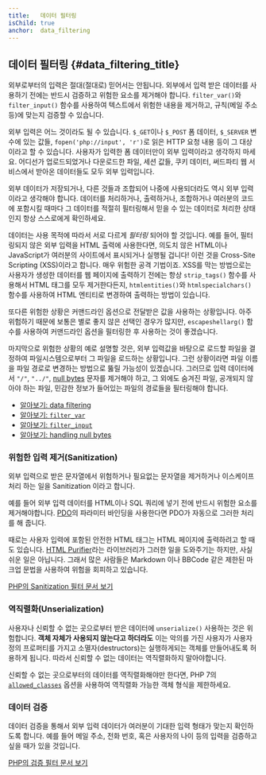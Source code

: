 ```yaml
---
title:   데이터 필터링
isChild: true
anchor:  data_filtering
---
```


## 데이터 필터링 {#data_filtering_title}

외부로부터의 입력은 절대(절대로) 믿어서는 안됩니다. 외부에서 입력 받은 데이터를 사용하기 전에는 반드시 검증하고 위험한
요소를 제거해야 합니다. `filter_var()`와 `filter_input()` 함수를 사용하여 텍스트에서 위험한 내용을 제거하고, 규칙(메일
주소 등)에 맞는지 검증할 수 있습니다.

외부 입력은 어느 것이라도 될 수 있습니다. `$_GET`이나 `$_POST` 폼 데이터, `$_SERVER` 변수에 있는 값들,
`fopen('php://input', 'r')`로 읽은 HTTP 요청 내용 등이 그 대상이라고 할 수 있습니다. 사용자가 입력한 폼 데이터만이
외부 입력이라고 생각하지 마세요. 어디선가 업로드되었거나 다운로드한 파일, 세션 값들, 쿠키 데이터, 써드파티 웹
서비스에서 받아온 데이터들도 모두 외부 입력입니다.

외부 데이터가 저장되거나, 다른 것들과 조합되어 나중에 사용되더라도 역시 외부 입력이라고 생각해야 합니다. 데이터를
처리하거나, 출력하거나, 조합하거나 여러분의 코드에 포함시킬 때마다 그 데이터를 적절히 필터링해서 믿을 수 있는 데이터로
처리한 상태인지 항상 스스로에게 확인하세요.

데이터는 사용 목적에 따라서 서로 다르게 _필터링_ 되어야 할 것입니다. 예를 들어, 필터링되지 않은 외부 입력을 HTML
출력에 사용한다면, 의도치 않은 HTML이나 JavaScript가 여러분의 사이트에서 표시되거나 실행될 겁니다! 이런 것을
Cross-Site Scripting (XSS)이라고 합니다. 매우 위험한 공격 기법이죠. XSS를 막는 방법으로는 사용자가 생성한 데이터를 웹
페이지에 출력하기 전에는 항상 `strip_tags()` 함수를 사용해서 HTML 태그를 모두 제거한다든지, `htmlentities()`와
`htmlspecialchars()` 함수를 사용하여 HTML 엔티티로 변경하여 출력하는 방법이 있습니다.

또다른 위험한 상황은 커맨드라인 옵션으로 전달받은 값을 사용하는 상황입니다. 아주 위험하기 때문에 보통은 별로 좋지 않은
선택인 경우가 많지만, `escapeshellarg()` 함수를 사용하여 커맨드라인 옵션을 필터링한 후 사용하는 것이 좋겠습니다.

마지막으로 위험한 상황의 예로 설명할 것은, 외부 입력값을 바탕으로 로드할 파일을 결정하여 파일시스템으로부터 그 파일을
로드하는 상황입니다. 그런 상황이라면 파일 이름을 파일 경로로 변경하는 방법으로 뚫릴 가능성이 있겠습니다. 그러므로 입력
데이터에서 `"/"`, `"../"`, [null bytes][6] 문자를 제거해야 하고, 그 외에도 숨겨진 파일, 공개되지 않아야 하는 파일,
민감한 정보가 들어있는 파일의 경로들을 필터링해야 합니다.

* [알아보기: data filtering][1]
* [알아보기: `filter_var`][4]
* [알아보기: `filter_input`][5]
* [알아보기: handling null bytes][6]

### 위험한 입력 제거(Sanitization)

외부 입력으로 받은 문자열에서 위험하거나 필요없는 문자열을 제거하거나 이스케이프처리 하는 일을 Sanitization 이라고
합니다.

예를 들어 외부 입력 데이터를 HTML이나 SQL 쿼리에 넣기 전에 반드시 위험한 요소를 제거해야합니다. [PDO](#databases)의
파라미터 바인딩을 사용한다면 PDO가 자동으로 그러한 처리를 해 줍니다.

때로는 사용자 입력에 포함된 안전한 HTML 태그는 HTML 페이지에 출력하려고 할 때도 있습니다.
[HTML Purifier][html-purifier]라는 라이브러리가 그러한 일을 도와주기는 하지만, 사실 쉬운 일은 아닙니다. 그래서 많은
사람들은 Markdown 이나 BBCode 같은 제한된 마크업 문법을 사용하여 위험을 회피하고 있습니다.

[PHP의 Sanitization 필터 문서 보기][2]

### 역직렬화(Unserialization)

사용자나 신뢰할 수 없는 곳으로부터 받은 데이터에 `unserialize()` 사용하는 것은 위험합니다. **객체 자체가 사용되지 않는다고 하더라도**
이는 악의를 가진 사용자가 사용자 정의 프로퍼티를 가지고 소멸자(destructors)는 실행하게되는 객체를 만들어내도록 허용하게 됩니다.
따라서 신뢰할 수 없는 데이터는 역직렬화하지 말아야합니다.

신뢰할 수 없는 곳으로부터의 데이터를 역직렬화해야만 한다면, PHP 7의 [`allowed_classes`][unserialize] 옵션을 사용하여
역직렬화 가능한 객체 형식을 제한하세요.

### 데이터 검증

데이터 검증을 통해서 외부 입력 데이터가 여러분이 기대한 입력 형태가 맞는지 확인하도록 합니다. 예를 들어 메일 주소,
전화 번호, 혹은 사용자의 나이 등의 입력을 검증하고 싶을 때가 있을 것입니다.

[PHP의 검증 필터 문서 보기][3]


[1]: http://php.net/book.filter
[2]: http://php.net/filter.filters.sanitize
[3]: http://php.net/filter.filters.validate
[4]: http://php.net/function.filter-var
[5]: http://php.net/function.filter-input
[6]: http://php.net/security.filesystem.nullbytes
[html-purifier]: http://htmlpurifier.org/
[unserialize]: https://secure.php.net/manual/en/function.unserialize.php

